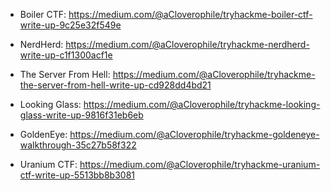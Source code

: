 - Boiler CTF: https://medium.com/@aCloverophile/tryhackme-boiler-ctf-write-up-9c25e32f549e

- NerdHerd: https://medium.com/@aCloverophile/tryhackme-nerdherd-write-up-c1f1300acf1e 

- The Server From Hell: https://medium.com/@aCloverophile/tryhackme-the-server-from-hell-write-up-cd928dd4bd21

- Looking Glass: https://medium.com/@aCloverophile/tryhackme-looking-glass-write-up-9816f31eb6eb

- GoldenEye: https://medium.com/@aCloverophile/tryhackme-goldeneye-walkthrough-35c27b58f322

- Uranium CTF: https://medium.com/@aCloverophile/tryhackme-uranium-ctf-write-up-5513bb8b3081


